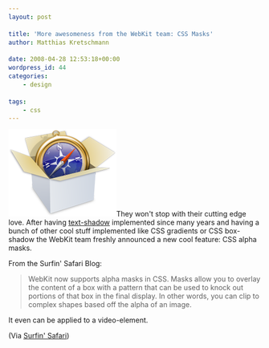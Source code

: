 ```yaml
---
layout: post

title: 'More awesomeness from the WebKit team: CSS Masks'
author: Matthias Kretschmann

date: 2008-04-28 12:53:18+00:00
wordpress_id: 44
categories:
    - design

tags:
    - css
---
```


![WebKit](/media/webkit.png)They won't stop with their cutting edge love. After having [text-shadow](http://www.kremalicious.com/2008/04/make-cool-and-clever-text-effects-with-css-text-shadow/) implemented since many years and having a bunch of other cool stuff implemented like CSS gradients or CSS box-shadow the WebKit team freshly announced a new cool feature: CSS alpha masks.

From the Surfin' Safari Blog:

> WebKit now supports alpha masks in CSS. Masks allow you to overlay the content of a box with a pattern that can be used to knock out portions of that box in the final display. In other words, you can clip to complex shapes based off the alpha of an image.

It even can be applied to a video-element.

(Via [Surfin' Safari](http://webkit.org/blog/181/css-masks/))

